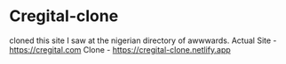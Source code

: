 # Cregital-clone
cloned this site I saw at the nigerian directory of awwwards.
Actual Site - https://cregital.com
Clone - https://cregital-clone.netlify.app
